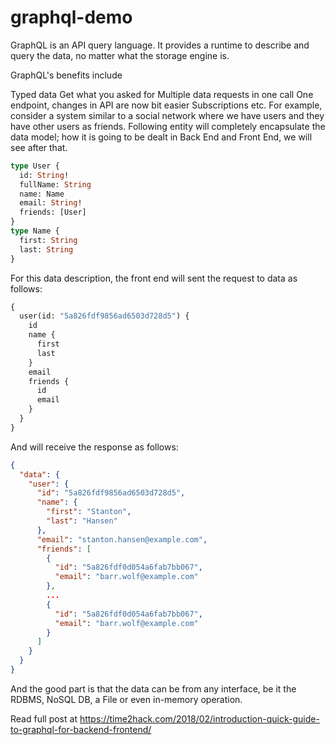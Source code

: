 # graphql-demo

GraphQL is an API query language. It provides a runtime to describe and query the data, no matter what the storage engine is.

GraphQL's benefits include

Typed data
Get what you asked for
Multiple data requests in one call
One endpoint, changes in API are now bit easier
Subscriptions
etc.
For example, consider a system similar to a social network where we have users and they have other users as friends. Following entity will completely encapsulate the data model; how it is going to be dealt in Back End and Front End, we will see after that.
```graphql
type User {
  id: String!
  fullName: String
  name: Name
  email: String!
  friends: [User]
}
type Name {
  first: String
  last: String
}
```
For this data description, the front end will sent the request to data as follows:
```graphql
{
  user(id: "5a826fdf9856ad6503d728d5") {
    id
    name {
      first
      last
    }
    email
    friends {
      id
      email
    }
  }
}
```
And will receive the response as follows:
```json
{
  "data": {
    "user": {
      "id": "5a826fdf9856ad6503d728d5",
      "name": {
        "first": "Stanton",
        "last": "Hansen"
      },
      "email": "stanton.hansen@example.com",
      "friends": [
        {
          "id": "5a826fdf0d054a6fab7bb067",
          "email": "barr.wolf@example.com"
        },
        ...
        {
          "id": "5a826fdf0d054a6fab7bb067",
          "email": "barr.wolf@example.com"
        }
      ]
    }
  }
}
```
And the good part is that the data can be from any interface, be it the RDBMS, NoSQL DB, a File or even in-memory operation.

Read full post at https://time2hack.com/2018/02/introduction-quick-guide-to-graphql-for-backend-frontend/
